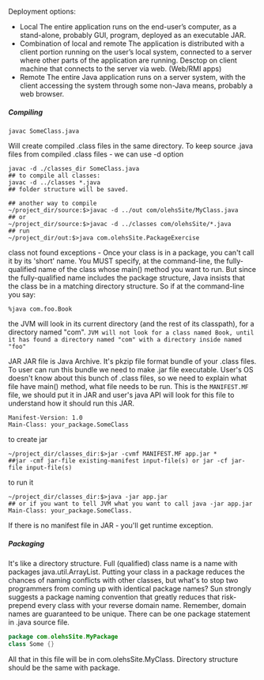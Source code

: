 Deployment options:
 - Local
The entire application runs on the end-user’s computer, as a stand-alone, probably GUI, program, deployed as an
executable JAR.
 - Combination of local and remote
The application is distributed with a client portion running on the user’s local system, connected to a server where
other parts of the application are running. Desctop on client machine that connects to the server via web. (Web/RMI apps)
 - Remote
The entire Java application runs on a server system, with the client accessing the system through some non-Java means,
probably a web browser.

##### Compiling
```shell script
javac SomeClass.java
```
Will create compiled .class files in the same directory.
To keep source .java files from compiled .class files - we can use -d option

```shell script
javac -d ./classes_dir SomeClass.java
## to compile all classes:
javac -d ../classes *.java
## folder structure will be saved.
```

```shell script
## another way to compile
~/project_dir/source:$>javac -d ../out com/olehsSite/MyClass.java
## or
~/project_dir/source:$>javac -d ../classes com/olehsSite/*.java
## run
~/project_dir/out:$>java com.olehsSite.PackageExercise
```

class not found exceptions - Once your class is in a package, you can't call it by its 'short' name. You MUST specify,
at the command-line, the fully-qualified name of the class whose main() method you want to run. But since the 
fully-qualified name includes the package structure, Java insists that the class be in a matching directory structure. 
So if at the command-line you say:
```shell script
%java com.foo.Book
```
the JVM will look in its current directory (and the rest of its classpath), for a directory named "com". ```JVM will not
look for a class named Book, until it has found a directory named "com" with a directory inside named "foo"```

JAR
JAR file is Java Archive. It's pkzip file format bundle of your .class files. To user can run this bundle we need to make
.jar file executable. User's OS doesn't know about this bunch of .class files, so we need to explain what file have 
main() method, what file needs to be run. This is the `MANIFEST.MF` file, we should put it in JAR and user's java API 
will look for this file to understand how it should run this JAR.

```manifest
Manifest-Version: 1.0
Main-Class: your_package.SomeClass

```

to create jar
```shell script
~/project_dir/classes_dir:$>jar -cvmf MANIFEST.MF app.jar *
##jar -cmf jar-file existing-manifest input-file(s) or jar -cf jar-file input-file(s)
```

to run it
```shell script
~/project_dir/classes_dir:$>java -jar app.jar
## or if you want to tell JVM what you want to call java -jar app.jar Main-Class: your_package.SomeClass.
```

If there is no manifest file in JAR - you'll get runtime exception.

##### Packaging
It's like a directory structure. Full (qualified) class name is a name with packages java.util.ArrayList.
Putting your class in a package reduces the chances of naming conflicts with other classes, but what's to stop two
programmers from coming up with identical package names?
Sun strongly suggests a package naming convention that greatly reduces that risk-prepend every class with your reverse
domain name. Remember, domain names are guaranteed to be unique.
There can be one package statement in .java source file.  
```java
package com.olehsSite.MyPackage
class Some {}
```
All that in this file will be in com.olehsSite.MyClass. Directory structure should be the same with package.


